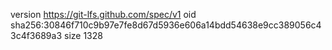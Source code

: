 version https://git-lfs.github.com/spec/v1
oid sha256:30846f710c9b97e7fe8d67d5936e606a14bdd54638e9cc389056c43c4f3689a3
size 1328
